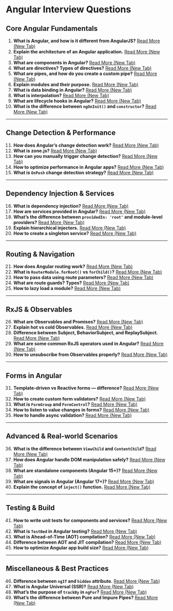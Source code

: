 # **Angular Interview Questions**

## **Core Angular Fundamentals**

1.  **What is Angular, and how is it different from AngularJS?**
    [Read More (New Tab)](YOUR_URL_HERE)
2.  **Explain the architecture of an Angular application.**
    [Read More (New Tab)](YOUR_URL_HERE)
3.  **What are components in Angular?**
    [Read More (New Tab)](YOUR_URL_HERE)
4.  **What are directives? Types of directives?**
    [Read More (New Tab)](YOUR_URL_HERE)
5.  **What are pipes, and how do you create a custom pipe?**
    [Read More (New Tab)](YOUR_URL_HERE)
6.  **Explain modules and their purpose.**
    [Read More (New Tab)](YOUR_URL_HERE)
7.  **What is data binding in Angular?**
    [Read More (New Tab)](YOUR_URL_HERE)
8.  **What is interpolation?**
    [Read More (New Tab)](YOUR_URL_HERE)
9.  **What are lifecycle hooks in Angular?**
    [Read More (New Tab)](YOUR_URL_HERE)
10. **What is the difference between `ngOnInit()` and `constructor`?**
    [Read More (New Tab)](YOUR_URL_HERE)

---

## **Change Detection & Performance**

11. **How does Angular’s change detection work?**
    [Read More (New Tab)](YOUR_URL_HERE)
12. **What is zone.js?**
    [Read More (New Tab)](YOUR_URL_HERE)
13. **How can you manually trigger change detection?**
    [Read More (New Tab)](YOUR_URL_HERE)
14. **How to optimize performance in Angular apps?**
    [Read More (New Tab)](YOUR_URL_HERE)
15. **What is `OnPush` change detection strategy?**
    [Read More (New Tab)](YOUR_URL_HERE)

---

## **Dependency Injection & Services**

16. **What is dependency injection?**
    [Read More (New Tab)](YOUR_URL_HERE)
17. **How are services provided in Angular?**
    [Read More (New Tab)](YOUR_URL_HERE)
18. **What’s the difference between `providedIn: 'root'` and module-level providers?**
    [Read More (New Tab)](YOUR_URL_HERE)
19. **Explain hierarchical injectors.**
    [Read More (New Tab)](YOUR_URL_HERE)
20. **How to create a singleton service?**
    [Read More (New Tab)](YOUR_URL_HERE)

---

## **Routing & Navigation**

21. **How does Angular routing work?**
    [Read More (New Tab)](YOUR_URL_HERE)
22. **What is `RouterModule.forRoot()` vs `forChild()`?**
    [Read More (New Tab)](YOUR_URL_HERE)
23. **How to pass data using route parameters?**
    [Read More (New Tab)](YOUR_URL_HERE)
24. **What are route guards? Types?**
    [Read More (New Tab)](YOUR_URL_HERE)
25. **How to lazy load a module?**
    [Read More (New Tab)](YOUR_URL_HERE)

---

## **RxJS & Observables**

26. **What are Observables and Promises?**
    [Read More (New Tab)](YOUR_URL_HERE)
27. **Explain hot vs cold Observables.**
    [Read More (New Tab)](YOUR_URL_HERE)
28. **Difference between Subject, BehaviorSubject, and ReplaySubject.**
    [Read More (New Tab)](YOUR_URL_HERE)
29. **What are some common RxJS operators used in Angular?**
    [Read More (New Tab)](YOUR_URL_HERE)
30. **How to unsubscribe from Observables properly?**
    [Read More (New Tab)](YOUR_URL_HERE)

---

## **Forms in Angular**

31. **Template-driven vs Reactive forms — difference?**
    [Read More (New Tab)](YOUR_URL_HERE)
32. **How to create custom form validators?**
    [Read More (New Tab)](YOUR_URL_HERE)
33. **What is `FormGroup` and `FormControl`?**
    [Read More (New Tab)](YOUR_URL_HERE)
34. **How to listen to value changes in forms?**
    [Read More (New Tab)](YOUR_URL_HERE)
35. **How to handle async validation?**
    [Read More (New Tab)](YOUR_URL_HERE)

---

## **Advanced & Real-world Scenarios**

36. **What is the difference between `ViewChild` and `ContentChild`?**
    [Read More (New Tab)](YOUR_URL_HERE)
37. **How does Angular handle DOM manipulation safely?**
    [Read More (New Tab)](YOUR_URL_HERE)
38. **What are standalone components (Angular 15+)?**
    [Read More (New Tab)](YOUR_URL_HERE)
39. **What are signals in Angular (Angular 17+)?**
    [Read More (New Tab)](YOUR_URL_HERE)
40. **Explain the concept of `inject()` function.**
    [Read More (New Tab)](YOUR_URL_HERE)

---

## **Testing & Build**

41. **How to write unit tests for components and services?**
    [Read More (New Tab)](YOUR_URL_HERE)
42. **What is `TestBed` in Angular testing?**
    [Read More (New Tab)](YOUR_URL_HERE)
43. **What is Ahead-of-Time (AOT) compilation?**
    [Read More (New Tab)](YOUR_URL_HERE)
44. **Difference between AOT and JIT compilation?**
    [Read More (New Tab)](YOUR_URL_HERE)
45. **How to optimize Angular app build size?**
    [Read More (New Tab)](YOUR_URL_HERE)

---

## **Miscellaneous & Best Practices**

46. **Difference between `ngIf` and `hidden` attribute.**
    [Read More (New Tab)](YOUR_URL_HERE)
47. **What is Angular Universal (SSR)?**
    [Read More (New Tab)](YOUR_URL_HERE)
48. **What’s the purpose of `trackBy` in `ngFor`?**
    [Read More (New Tab)](YOUR_URL_HERE)
49. **What’s the difference between Pure and Impure Pipes?**
    [Read More (New Tab)](YOUR_URL_HERE)
